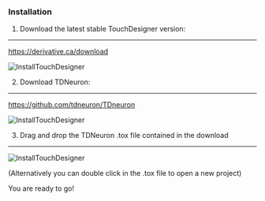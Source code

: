 ### Installation

1. Download the latest stable TouchDesigner version:
---
https://derivative.ca/download

![InstallTouchDesigner](https://github.com/tdneuron/TDneuron/blob/master/GettingStarted/00.Installation/1.InstallTD.gif)


2. Download TDNeuron:
---
https://github.com/tdneuron/TDneuron

![InstallTouchDesigner](https://github.com/tdneuron/TDneuron/blob/master/GettingStarted/00.Installation/2.InstallTDNeuron.gif)



3. Drag and drop the TDNeuron .tox file contained in the download
---

![InstallTouchDesigner](https://github.com/tdneuron/TDneuron/blob/master/GettingStarted/00.Installation/3.ImportTDNeuron.gif)

(Alternatively you can double click in the .tox file to open a new project) 

You are ready to go!


